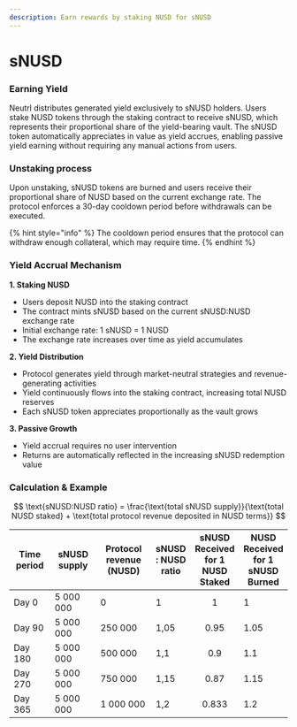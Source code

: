 ```yaml
---
description: Earn rewards by staking NUSD for sNUSD
---
```


# sNUSD

### Earning Yield <a href="#earning-yield" id="earning-yield"></a>

Neutrl distributes generated yield exclusively to sNUSD holders. Users stake NUSD tokens through the staking contract to receive sNUSD, which represents their proportional share of the yield-bearing vault. The sNUSD token automatically appreciates in value as yield accrues, enabling passive yield earning without requiring any manual actions from users.

### Unstaking process

Upon unstaking, sNUSD tokens are burned and users receive their proportional share of NUSD based on the current exchange rate. The protocol enforces a 30-day cooldown period before withdrawals can be executed.

{% hint style="info" %}
The cooldown period ensures that the protocol can withdraw enough collateral, which may require time.
{% endhint %}

### Yield Accrual Mechanism

**1. Staking NUSD**

* Users deposit NUSD into the staking contract
* The contract mints sNUSD based on the current sNUSD:NUSD exchange rate
* Initial exchange rate: 1 sNUSD = 1 NUSD
* The exchange rate increases over time as yield accumulates

**2. Yield Distribution**

* Protocol generates yield through market-neutral strategies and revenue-generating activities
* Yield continuously flows into the staking contract, increasing total NUSD reserves
* Each sNUSD token appreciates proportionally as the vault grows

**3. Passive Growth**

* Yield accrual requires no user intervention
* Returns are automatically reflected in the increasing sNUSD redemption value



### Calculation & Example

$$
\text{sNUSD:NUSD ratio} = \frac{\text{total sNUSD supply}}{\text{total NUSD staked} + \text{total protocol revenue deposited in NUSD terms}}
$$

<table><thead><tr><th width="87.7890625">Time period</th><th width="111.5234375">sNUSD supply</th><th width="154.78125">Protocol revenue (NUSD)</th><th>sNUSD : NUSD ratio</th><th align="center">sNUSD Received for 1 NUSD Staked</th><th>NUSD Received for 1 sNUSD Burned</th></tr></thead><tbody><tr><td>Day 0</td><td>5 000 000</td><td>0</td><td>1 </td><td align="center">1</td><td>1</td></tr><tr><td>Day 90</td><td>5 000 000</td><td>250 000</td><td>1,05</td><td align="center">0.95</td><td>1.05</td></tr><tr><td>Day 180</td><td>5 000 000</td><td>500 000</td><td>1,1</td><td align="center">0.9</td><td>1.1</td></tr><tr><td>Day 270</td><td>5 000 000</td><td>750 000</td><td>1,15</td><td align="center">0.87</td><td>1.15</td></tr><tr><td>Day 365</td><td>5 000 000</td><td>1 000 000</td><td>1,2</td><td align="center">0.833</td><td>1.2 </td></tr></tbody></table>

### &#x20;<a href="#about-erc-4626" id="about-erc-4626"></a>


